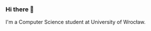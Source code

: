 ### Hi there 👋
I'm a Computer Science student at University of Wrocław.  

<!-- [![Top Langs](https://github-readme-stats.vercel.app/api/top-langs/?username=mfirgohide=TeX&layout=compact)](https://github.com/anuraghazra/github-readme-stats)
-->


<!--
**mfirgo/mfirgo** is a ✨ _special_ ✨ repository because its `README.md` (this file) appears on your GitHub profile.

Here are some ideas to get you started:

- 🔭 I’m currently working on ...
- 🌱 I’m currently learning ...
- 👯 I’m looking to collaborate on ...
- 🤔 I’m looking for help with ...
- 💬 Ask me about ...
- 📫 How to reach me: ...
- 😄 Pronouns: ...
- ⚡ Fun fact: ...
-->
